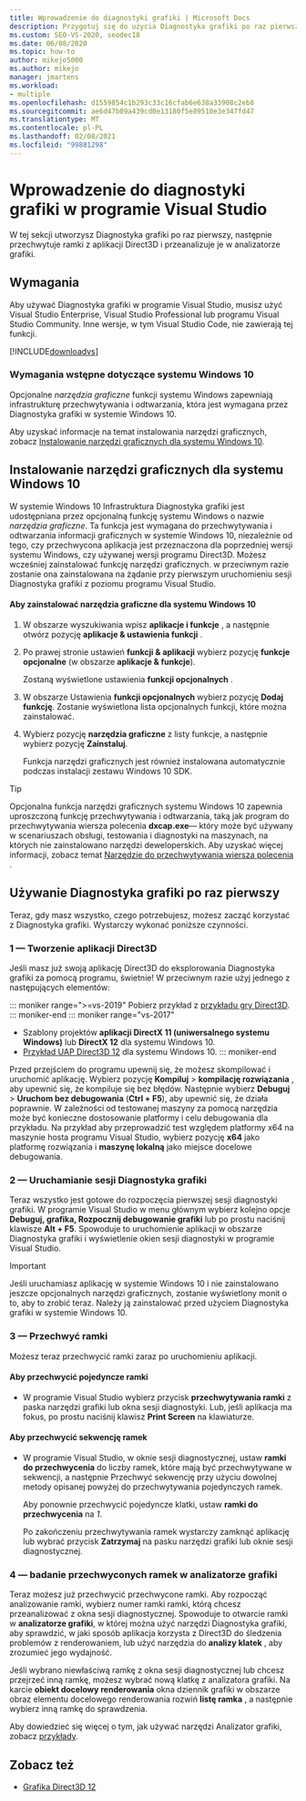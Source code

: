 ```yaml
---
title: Wprowadzenie do diagnostyki grafiki | Microsoft Docs
description: Przygotuj się do użycia Diagnostyka grafiki po raz pierwszy, a następnie Przechwyć ramki z aplikacji Direct3D i Przeanalizuj je w analizatorze grafiki.
ms.custom: SEO-VS-2020, seodec18
ms.date: 06/08/2020
ms.topic: how-to
author: mikejo5000
ms.author: mikejo
manager: jmartens
ms.workload:
- multiple
ms.openlocfilehash: d1559854c1b293c33c16cfab6e638a33908c2eb8
ms.sourcegitcommit: ae6d47b09a439cd0e13180f5e89510e3e347fd47
ms.translationtype: MT
ms.contentlocale: pl-PL
ms.lasthandoff: 02/08/2021
ms.locfileid: "99881298"
---
```

# <a name="getting-started-with-visual-studio-graphics-diagnostics"></a>Wprowadzenie do diagnostyki grafiki w programie Visual Studio
W tej sekcji utworzysz Diagnostyka grafiki po raz pierwszy, następnie przechwytuje ramki z aplikacji Direct3D i przeanalizuje je w analizatorze grafiki.

## <a name="requirements"></a>Wymagania
 Aby używać Diagnostyka grafiki w programie Visual Studio, musisz użyć Visual Studio Enterprise, Visual Studio Professional lub programu Visual Studio Community.  Inne wersje, w tym Visual Studio Code, nie zawierają tej funkcji.

 [!INCLUDE[downloadvs](../includes/downloadvs_md.md)]

### <a name="windows-10-prerequisites"></a>Wymagania wstępne dotyczące systemu Windows 10
 Opcjonalne *narzędzia graficzne* funkcji systemu Windows zapewniają infrastrukturę przechwytywania i odtwarzania, która jest wymagana przez Diagnostyka grafiki w systemie Windows 10.

 Aby uzyskać informacje na temat instalowania narzędzi graficznych, zobacz [Instalowanie narzędzi graficznych dla systemu Windows 10](#InstallGraphicsTools).

## <a name="install-graphics-tools-for-windows-10"></a><a name="InstallGraphicsTools"></a> Instalowanie narzędzi graficznych dla systemu Windows 10
 W systemie Windows 10 Infrastruktura Diagnostyka grafiki jest udostępniana przez opcjonalną funkcję systemu Windows o nazwie *narzędzia graficzne*. Ta funkcja jest wymagana do przechwytywania i odtwarzania informacji graficznych w systemie Windows 10, niezależnie od tego, czy przechwycona aplikacja jest przeznaczona dla poprzedniej wersji systemu Windows, czy używanej wersji programu Direct3D. Możesz wcześniej zainstalować funkcję narzędzi graficznych. w przeciwnym razie zostanie ona zainstalowana na żądanie przy pierwszym uruchomieniu sesji Diagnostyka grafiki z poziomu programu Visual Studio.

#### <a name="to-install-graphics-tools-for-windows-10"></a>Aby zainstalować narzędzia graficzne dla systemu Windows 10

1. W obszarze wyszukiwania wpisz **aplikacje i funkcje** , a następnie otwórz pozycję **aplikacje & ustawienia funkcji** .

2. Po prawej stronie ustawień **funkcji & aplikacji** wybierz pozycję **funkcje opcjonalne** (w obszarze **aplikacje & funkcje**).

   Zostaną wyświetlone ustawienia **funkcji opcjonalnych** .

3. W obszarze Ustawienia **funkcji opcjonalnych** wybierz pozycję **Dodaj funkcję**. Zostanie wyświetlona lista opcjonalnych funkcji, które można zainstalować.

4. Wybierz pozycję **narzędzia graficzne** z listy funkcje, a następnie wybierz pozycję **Zainstaluj**.

   Funkcja narzędzi graficznych jest również instalowana automatycznie podczas instalacji zestawu Windows 10 SDK.

> [!TIP]
> Opcjonalna funkcja narzędzi graficznych systemu Windows 10 zapewnia uproszczoną funkcję przechwytywania i odtwarzania, taką jak program do przechwytywania wiersza polecenia **dxcap.exe**— który może być używany w scenariuszach obsługi, testowania i diagnostyki na maszynach, na których nie zainstalowano narzędzi deweloperskich. Aby uzyskać więcej informacji, zobacz temat [Narzędzie do przechwytywania wiersza polecenia](command-line-capture-tool.md) .

## <a name="using-graphics-diagnostics-for-the-first-time"></a>Używanie Diagnostyka grafiki po raz pierwszy
 Teraz, gdy masz wszystko, czego potrzebujesz, możesz zacząć korzystać z Diagnostyka grafiki. Wystarczy wykonać poniższe czynności.

### <a name="1---create-a-direct3d-app"></a>1 — Tworzenie aplikacji Direct3D

Jeśli masz już swoją aplikację Direct3D do eksplorowania Diagnostyka grafiki za pomocą programu, świetnie! W przeciwnym razie użyj jednego z następujących elementów:

::: moniker range=">=vs-2019"
Pobierz przykład z [przykładu gry Direct3D](/samples/microsoft/windows-universal-samples/simple3dgamedx/).
::: moniker-end
::: moniker range="vs-2017"
- Szablony projektów **aplikacji DirectX 11 (uniwersalnego systemu Windows)** lub **DirectX 12** dla systemu Windows 10.
- [Przykład UAP Direct3D 12](https://code.msdn.microsoft.com/Direct3D-12-UAP-Sample-ecb1779f) dla systemu Windows 10.
::: moniker-end

Przed przejściem do programu upewnij się, że możesz skompilować i uruchomić aplikację. Wybierz pozycję **Kompiluj**  >  **kompilację rozwiązania** , aby upewnić się, że kompiluje się bez błędów. Następnie wybierz **Debuguj**  >  **Uruchom bez debugowania** (**Ctrl + F5**), aby upewnić się, że działa poprawnie. W zależności od testowanej maszyny za pomocą narzędzia może być konieczne dostosowanie platformy i celu debugowania dla przykładu. Na przykład aby przeprowadzić test względem platformy x64 na maszynie hosta programu Visual Studio, wybierz pozycję **x64** jako platformę rozwiązania i **maszynę lokalną** jako miejsce docelowe debugowania. 

### <a name="2---start-a-graphics-diagnostics-session"></a>2 — Uruchamianie sesji Diagnostyka grafiki
 Teraz wszystko jest gotowe do rozpoczęcia pierwszej sesji diagnostyki grafiki. W programie Visual Studio w menu głównym wybierz kolejno opcje **Debuguj, grafika, Rozpocznij debugowanie grafiki** lub po prostu naciśnij klawisze **Alt + F5**. Spowoduje to uruchomienie aplikacji w obszarze Diagnostyka grafiki i wyświetlenie okien sesji diagnostyki w programie Visual Studio.

> [!IMPORTANT]
> Jeśli uruchamiasz aplikację w systemie Windows 10 i nie zainstalowano jeszcze opcjonalnych narzędzi graficznych, zostanie wyświetlony monit o to, aby to zrobić teraz. Należy ją zainstalować przed użyciem Diagnostyka grafiki w systemie Windows 10.

### <a name="3---capture-frames"></a>3 — Przechwyć ramki
 Możesz teraz przechwycić ramki zaraz po uruchomieniu aplikacji.

#### <a name="to-capture-single-frames"></a>Aby przechwycić pojedyncze ramki

- W programie Visual Studio wybierz przycisk **przechwytywania ramki** z paska narzędzi grafiki lub okna sesji diagnostyki. Lub, jeśli aplikacja ma fokus, po prostu naciśnij klawisz **Print Screen** na klawiaturze.

#### <a name="to-capture-a-sequence-of-frames"></a>Aby przechwycić sekwencję ramek

- W programie Visual Studio, w oknie sesji diagnostycznej, ustaw **ramki do przechwycenia** do liczby ramek, które mają być przechwytywane w sekwencji, a następnie Przechwyć sekwencję przy użyciu dowolnej metody opisanej powyżej do przechwytywania pojedynczych ramek.

   Aby ponownie przechwycić pojedyncze klatki, ustaw **ramki do przechwycenia** na *1*.

  Po zakończeniu przechwytywania ramek wystarczy zamknąć aplikację lub wybrać przycisk **Zatrzymaj** na pasku narzędzi grafiki lub oknie sesji diagnostycznej.

### <a name="4---examine-captured-frames-in-the-graphics-analyzer"></a>4 — badanie przechwyconych ramek w analizatorze grafiki
 Teraz możesz już przechwycić przechwycone ramki. Aby rozpocząć analizowanie ramki, wybierz numer ramki ramki, którą chcesz przeanalizować z okna sesji diagnostycznej. Spowoduje to otwarcie ramki w **analizatorze grafiki**, w której można użyć narzędzi Diagnostyka grafiki, aby sprawdzić, w jaki sposób aplikacja korzysta z Direct3D do śledzenia problemów z renderowaniem, lub użyć narzędzia do **analizy klatek** , aby zrozumieć jego wydajność.

 Jeśli wybrano niewłaściwą ramkę z okna sesji diagnostycznej lub chcesz przejrzeć inną ramkę, możesz wybrać nową klatkę z analizatora grafiki. Na karcie **obiekt docelowy renderowania** okna dziennik grafiki w obszarze obraz elementu docelowego renderowania rozwiń **listę ramka** , a następnie wybierz inną ramkę do sprawdzenia.

 Aby dowiedzieć się więcej o tym, jak używać narzędzi Analizator grafiki, zobacz [przykłady](graphics-diagnostics-examples.md).

## <a name="see-also"></a>Zobacz też
- [Grafika Direct3D 12](/windows/desktop/direct3d12/direct3d-12-graphics)